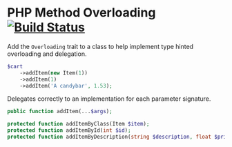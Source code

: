 PHP Method Overloading [![Build Status](https://travis-ci.org/craig-davis/php-method-overloading.svg?branch=master)](https://travis-ci.org/craig-davis/php-method-overloading)
================================================================================

Add the `Overloading` trait to a class to help implement type hinted overloading and delegation.

```php
$cart
    ->addItem(new Item(1))
    ->addItem(1)
    ->addItem('A candybar', 1.53);
```

Delegates correctly to an implementation for each parameter signature. 

```php
public function addItem(...$args);

protected function addItemByClass(Item $item);
protected function addItemById(int $id);
protected function addItemByDescription(string $description, float $price);
```

